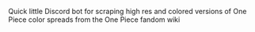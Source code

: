 Quick little Discord bot for scraping high res and colored versions of One Piece color spreads from the One Piece fandom wiki
